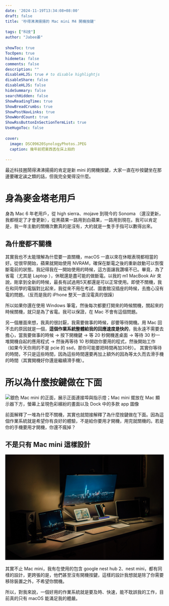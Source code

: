 ```yaml
---
date: '2024-11-19T13:34:08+08:00'
draft: false
title: '吵得沸沸揚揚的 Mac mini M4 開機按鍵'

tags: ["科技"]
author: "Jabee姜"

showToc: true
TocOpen: true
hidemeta: false
comments: false
description: ""
disableHLJS: true # to disable highlightjs
disableShare: false
disableHLJS: false
hideSummary: false
searchHidden: false
ShowReadingTime: true
ShowBreadCrumbs: true
ShowPostNavLinks: true
ShowWordCount: true
ShowRssButtonInSectionTermList: true
UseHugoToc: false

cover:
  image: DSC09620SynologyPhotos.JPEG
  caption: 幾年前把東西丟在床上拍的

---
```




最近科技圈鬧得沸沸揚揚的肯定是新 mini 的開機按鍵，大家一直在吵按鍵坐在那邊要確定誒之類的話，但我完全覺得沒什麼。

# 身為麥金塔老用戶

身為 Mac 6 年老用戶，從 high sierra、mojave 到現今的 Sonoma （還沒更新，我都穩定了才會更新），從黑蘋果一路用到白蘋果，一路用到現在。我可以肯定是，我一年主動的關機次數真的是沒有，大約就是一隻手手指可以數得出來。

## 為什麼都不關機

其實我也不太能理解為什麼要一直關機，macOS 一直以來在休眠表現都相當的好。從很早開始，蘋果就開始使用 NVRAM，確保在斷電之後的重新啟動可以恢復斷電前的狀態。我記得我在一開始使用的時候，這方面讓我讚嘆不已。畢竟，為了省電（尤其是 Laptop ），休眠還是盡可能的做斷電。以我的 m1 MacBook Air 來說，剛拿到全新的時候，最長有試過用5天都還是可以正常使用。即使不關機，我在和同學的電腦對比起來，我從來不用在考試、圖書館沒插座的時候，去擔心沒有電的問題。（反而是我的 iPhone 整天一直沒電真的很躁）

所以如果你還在使用 Windows 筆電，然後每次都要打開來的時候關機，關起來的時候關機，就只是為了省電。我可以保證，在 Mac 不會有這個問題。

另一個層面來想，我真的很討厭，我需要做事的時候，卻要等待開機。用 Mac 回不去的原因就是一個，**這個作業系統整體給我的回應速度是快的**，我永遠不需要去擔心，當我要做事的時候 -> 按下開機鍵 -> 等 20 秒開機進桌面 -> 等待 30 秒一堆開機自起的應用程式 -> 然後再等待 10 秒開啟你要用的程式，然後開始工作（如果今天你用的不是 pcie 的 ssd，那你可能要把時間再加30秒）。 其實你等待的時間，不只是這些時間，因為這些時間還要再加上額外的因為等太久而去滑手機的時間（其實開機好你還是繼續滑手機）。

# 所以為什麼按鍵做在下面

![銀色 Mac mini 的正面，展示正面連接埠與指示燈；Mac mini 擺放在 Mac 顯示器下方，螢幕上呈現色彩繽紛的畫面以及 Dock 中的多款 app 圖像](https://www.apple.com/tw/mac-mini/images/overview/mac-iphone/mac_iphone_mirroring__f420q7238wuy_large.jpg)

前面解釋了一堆為什麼不關機，其實也就間接解釋了為什麼按鍵做在下面。因為這個作業系統就是希望你有良好的體驗，不是給你要用才開機，用完就關機的。若是你的手機要用才開機，你還不瘋掉？

## 不是只有 Mac mini 這樣設計

![](DSC00202.jpg_compressed.JPEG)

其實不止 Mac mini，我有在使用的包含 google nest hub 2、nest mini，都有同樣的設計，更跨張的是，他們甚至沒有開機按鍵，這樣的設計我想就是除了你需要移除裝置之外，不希望你關機。



所以，對我來說，一個好用的作業系統就是要及時、快速，能不耽誤我的工作，目前真的只有 macOS 能滿足我的體嚴。
